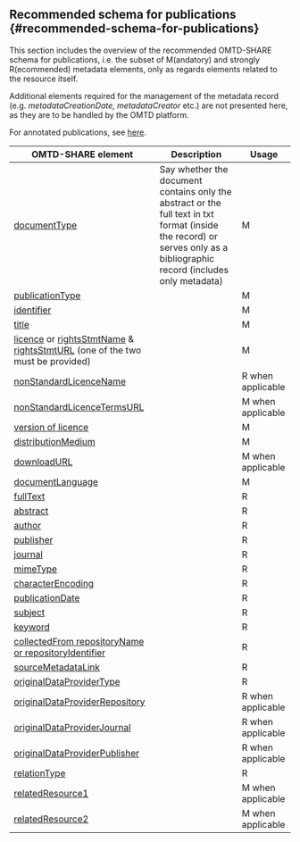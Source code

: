 ## ​Recommended schema for publications {#recommended-schema-for-publications}

This section includes the overview of the recommended OMTD-SHARE schema for publications, i.e. the subset of M\(andatory\) and strongly R\(ecommended\) metadata elements, only as regards elements related to the resource itself.

Additional elements required for the management of the metadata record \(e.g. _metadataCreationDate, metadataCreator_ etc.\) are not presented here, as they are to be handled by the OMTD platform.

For annotated publications, see [here](/guidelines_for_providers_of_publications/metadata-schema-for-annotated-publications.md).

| OMTD-SHARE element | Description | Usage |
| --- | --- | --- |
| [documentType](/publications_documentType.md) | Say whether the document contains only the abstract or the full text in txt format (inside the record) or serves only as a bibliographic record (includes only metadata) | M |
| [publicationType](/publications_publicationType.md) | | M |
| [identifier](/publications_identifier.md) | | M |
| [title](/publications_title.md) | | M |
| [licence](/publications_licence.md) or [rightsStmtName](/publications_rightsStmtName.md) & [rightsStmtURL](/publications_rightsStmtURL.md) \(one of the two must be provided\) | | M |
| [nonStandardLicenceName](/publications_nonStandardLicenceName.md) | | R when applicable |
| [nonStandardLicenceTermsURL](/publications_nonStandardLicenceTermsURL.md) | | M when applicable |
| [version of licence](/publications_version_of_licence.md) | | Μ |
| [distributionMedium](/publications_distributionMedium.md) | | M |
| [downloadURL ](/publications_downloadURL.md) | | Μ when applicable |
| [documentLanguage](/publications_documentLanguage.md) | | M |
| [fullText](/publications_fullText.md) | | R |
| [abstract](/publications_abstract.md) | | R |
| [author](/publications_author.md) | | R |
| [publisher](/publications_publisher.md) | | R |
| [journal](/publications_journal.md) | | R |
| [mimeType](/publications_mimeType.md) | | R |
| [characterEncoding](/publications_characterEncoding.md) | | R |
| [publicationDate](/publications_publicationDate.md) | | R |
| [subject ](/publications_subject.md) | | R |
| [keyword ](/publications_keyword.md) | | R |
| [collectedFrom repositoryName or repositoryIdentifier](/publications_collectedFrom.md) | | R |
| [sourceMetadataLink ](/publications_sourceMetadataLink.md) | | R |
| [originalDataProviderType ](/publications_originalDataProviderType.md) | | R |
| [originalDataProviderRepository ](/publications_originalDataProviderRepository.md) | | R when applicable |
| [originalDataProviderJournal ](/publications_originalDataProviderJournal.md) | | R when applicable |
| [originalDataProviderPublisher ](/publications_originalDataProviderPublisher.md) | | R when applicable |
| [relationType ](/publications_relationType.md) | | R |
| [relatedResource1 ](/publications_relatedResource1.md) | | M when applicable |
| [relatedResource2 ](/publications_relatedResource2.md) | | M when applicable |

